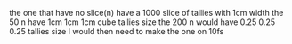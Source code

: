 the one that have no slice(n) have a 1000 slice of tallies with 1cm width
the 50 n have 1cm 1cm 1cm cube tallies size
the 200 n would have 0.25 0.25 0.25 tallies size
I would then need to make the one on 10fs
